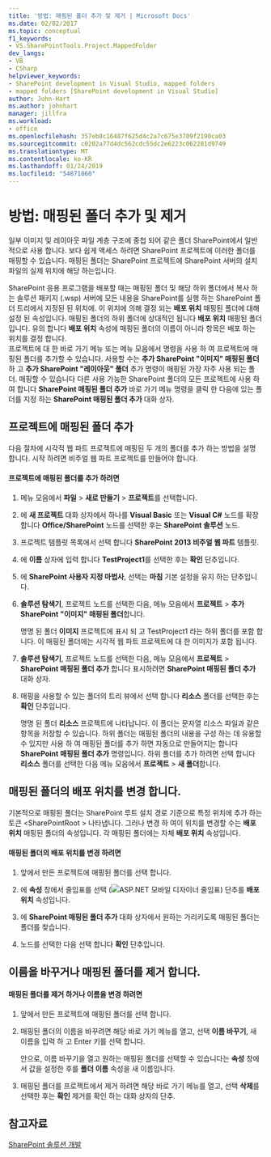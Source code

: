```yaml
---
title: '방법: 매핑된 폴더 추가 및 제거 | Microsoft Docs'
ms.date: 02/02/2017
ms.topic: conceptual
f1_keywords:
- VS.SharePointTools.Project.MappedFolder
dev_langs:
- VB
- CSharp
helpviewer_keywords:
- SharePoint development in Visual Studio, mapped folders
- mapped folders [SharePoint development in Visual Studio]
author: John-Hart
ms.author: johnhart
manager: jillfra
ms.workload:
- office
ms.openlocfilehash: 357eb8c16487f625d4c2a7c675e3709f2190ca03
ms.sourcegitcommit: c0202a77d4dc562cdc55dc2e6223c062281d9749
ms.translationtype: MT
ms.contentlocale: ko-KR
ms.lasthandoff: 01/24/2019
ms.locfileid: "54871860"
---
```

# <a name="how-to-add-and-remove-mapped-folders"></a>방법: 매핑된 폴더 추가 및 제거
  일부 이미지 및 레이아웃 파일 계층 구조에 중첩 되어 같은 폴더 SharePoint에서 일반적으로 사용 합니다. 보다 쉽게 액세스 하려면 SharePoint 프로젝트에 이러한 폴더를 매핑할 수 있습니다. 매핑된 폴더는 SharePoint 프로젝트에 SharePoint 서버의 설치 파일의 실제 위치에 해당 하는입니다.  
  
 SharePoint 응용 프로그램을 배포할 때는 매핑된 폴더 및 해당 하위 폴더에서 복사 하는 솔루션 패키지 (.wsp) 서버에 모든 내용을 SharePoint를 실행 하는 SharePoint 폴더 트리에서 지정된 된 위치에. 이 위치에 의해 결정 되는 **배포 위치** 매핑된 폴더에 대해 설정 된 속성입니다. 매핑된 폴더의 하위 폴더에 상대적인 됩니다 **배포 위치** 매핑된 폴더입니다. 유의 합니다 **배포 위치** 속성에 매핑된 폴더의 이름이 아니라 항목은 배포 하는 위치를 결정 합니다.  
 프로젝트에 대 한 바로 가기 메뉴 또는 메뉴 모음에서 명령을 사용 하 여 프로젝트에 매핑된 폴더를 추가할 수 있습니다. 사용할 수는 **추가 SharePoint "이미지" 매핑된 폴더** 하 고 **추가 SharePoint "레이아웃" 폴더** 추가 명령이 매핑된 가장 자주 사용 되는 폴더. 매핑할 수 있습니다 다른 사용 가능한 SharePoint 폴더의 모든 프로젝트에 사용 하 여 합니다 **SharePoint 매핑된 폴더 추가** 바로 가기 메뉴 명령을 클릭 한 다음에 있는 폴더를 지정 하는 **SharePoint 매핑된 폴더 추가** 대화 상자.  
  
## <a name="add-mapped-folders-to-a-project"></a>프로젝트에 매핑된 폴더 추가  
 다음 절차에 시각적 웹 파트 프로젝트에 매핑된 두 개의 폴더를 추가 하는 방법을 설명 합니다. 시작 하려면 비주얼 웹 파트 프로젝트를 만들어야 합니다.  
  
#### <a name="to-add-mapped-folders-to-a-project"></a>프로젝트에 매핑된 폴더를 추가 하려면  
  
1.  메뉴 모음에서 **파일** > **새로 만들기** > **프로젝트**를 선택합니다.  
  
2.  에 **새 프로젝트** 대화 상자에서 하나를 **Visual Basic** 또는 **Visual C#**  노드를 확장 합니다 **Office/SharePoint** 노드를 선택한 후는 **SharePoint 솔루션** 노드.  
  
3.  프로젝트 템플릿 목록에서 선택 합니다 **SharePoint 2013 비주얼 웹 파트** 템플릿.  
  
4.  에 **이름** 상자에 입력 합니다 **TestProject1**를 선택한 후는 **확인** 단추입니다.  
  
5.  에 **SharePoint 사용자 지정 마법사**, 선택는 **마침** 기본 설정을 유지 하는 단추입니다.  
  
6.  **솔루션 탐색기**, 프로젝트 노드를 선택한 다음, 메뉴 모음에서 **프로젝트** > **추가 SharePoint "이미지" 매핑된 폴더**합니다.  
  
     명명 된 폴더 **이미지** 프로젝트에 표시 되 고 TestProject1 라는 하위 폴더를 포함 합니다. 이 매핑된 폴더에는 시각적 웹 파트 프로젝트에 대 한 이미지가 포함 됩니다.  
  
7.  **솔루션 탐색기**, 프로젝트 노드를 선택한 다음, 메뉴 모음에서 **프로젝트** > **SharePoint 매핑된 폴더 추가** 합니다 표시하려면 **SharePoint 매핑된 폴더 추가** 대화 상자.  
  
8.  매핑을 사용할 수 있는 폴더의 트리 뷰에서 선택 합니다 **리소스** 폴더를 선택한 후는 **확인** 단추입니다.  
  
     명명 된 폴더 **리소스** 프로젝트에 나타납니다. 이 폴더는 문자열 리소스 파일과 같은 항목을 저장할 수 있습니다. 하위 폴더는 매핑된 폴더의 내용을 구성 하는 데 유용할 수 있지만 사용 하 여 매핑된 폴더를 추가 하면 자동으로 만들어지는 합니다 **SharePoint 매핑된 폴더 추가** 명령입니다. 하위 폴더를 추가 하려면 선택 합니다 **리소스** 폴더를 선택한 다음 메뉴 모음에서 **프로젝트** > **새 폴더**합니다.  
  
## <a name="change-the-deployment-location-of-a-mapped-folder"></a>매핑된 폴더의 배포 위치를 변경 합니다.  
 기본적으로 매핑된 폴더는 SharePoint 루트 설치 경로 기준으로 특정 위치에 추가 하는 토큰 \<SharePointRoot > 나타냅니다. 그러나 변경 하 여이 위치를 변경할 수는 **배포 위치** 매핑된 폴더의 속성입니다. 각 매핑된 폴더에는 자체 **배포 위치** 속성입니다.  
  
#### <a name="to-change-the-deployment-location-of-a-mapped-folder"></a>매핑된 폴더의 배포 위치를 변경 하려면  
  
1.  앞에서 만든 프로젝트에 매핑된 폴더를 선택 합니다.  
  
2.  에 **속성** 창에서 줄임표를 선택 (![ASP.NET 모바일 디자이너 줄임표](../sharepoint/media/mwellipsis.gif "ASP.NET 모바일 디자이너 줄임표")) 단추를 **배포 위치** 속성입니다.  
  
3.  에 **SharePoint 매핑된 폴더 추가** 대화 상자에서 원하는 가리키도록 매핑된 폴더는 폴더를 찾습니다.  
  
4.  노드를 선택한 다음 선택 합니다 **확인** 단추입니다.  
  
## <a name="rename-or-remove-mapped-folders"></a>이름을 바꾸거나 매핑된 폴더를 제거 합니다.  
  
#### <a name="to-rename-or-remove-a-mapped-folder"></a>매핑된 폴더를 제거 하거나 이름을 변경 하려면  
  
1.  앞에서 만든 프로젝트에 매핑된 폴더를 선택 합니다.  
  
2.  매핑된 폴더의 이름을 바꾸려면 해당 바로 가기 메뉴를 열고, 선택 **이름 바꾸기**, 새 이름을 입력 하 고 Enter 키를 선택 합니다.  
  
     안으로, 이름 바꾸기을 열고 원하는 매핑된 폴더를 선택할 수 있습니다는 **속성** 창에서 값을 설정한 후를 **폴더 이름** 속성을 새 이름입니다.  
  
3.  매핑된 폴더를 프로젝트에서 제거 하려면 해당 바로 가기 메뉴를 열고, 선택 **삭제**를 선택한 후는 **확인** 제거를 확인 하는 대화 상자의 단추.  
  
## <a name="see-also"></a>참고자료
 [SharePoint 솔루션 개발](../sharepoint/developing-sharepoint-solutions.md)  

